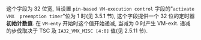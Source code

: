 
这个字段为 32 位宽, 当设置 `pin-based VM-execution control` 字段的"`activate VMX  preemption timer`"位为 1 时(见 3.5.1 节), 这个字段提供一个 32 位的定时器**初始计数值**. 在 `VM-enty` 开始时这个值开始递减, 当减为 0 时产生 VM-exit. 递减的步伐取决于 TSC 及 `IA32_VMX_MISC [4:0]` 值(见 2.5.11 节).